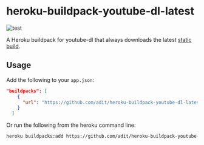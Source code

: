 # heroku-buildpack-youtube-dl-latest

![test](https://github.com/adit/heroku-buildpack-youtube-dl-latest/workflows/test/badge.svg)

A Heroku buildpack for youtube-dl that always downloads the latest [static build](https://github.com/ytdl-org/youtube-dl/releases/latest).

## Usage

Add the following to your `app.json`:

```json
"buildpacks": [
    {
      "url": "https://github.com/adit/heroku-buildpack-youtube-dl-latest"
    }
  ]
```

Or run the following from the heroku command line:

```bash
heroku buildpacks:add https://github.com/adit/heroku-buildpack-youtube-dl-latest

```

